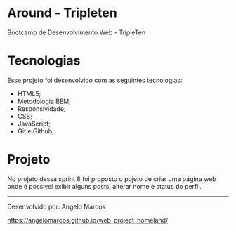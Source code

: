 # Around - Tripleten

Bootcamp de Desenvolvimento Web - TripleTen

# Tecnologias

Esse projeto foi desenvolvido com as seguintes tecnologias:

- HTML5;
- Metodologia BEM;
- Responsividade;
- CSS;
- JavaScript;
- Git e Github;

# Projeto

No projeto dessa sprint 8 foi proposto o pojeto de criar uma página web onde é possivel exibir alguns posts, alterar nome e status do perfil.

***************************************************************************************************************************************************

Desenvolvido por: Angelo Marcos

https://angelomarcos.github.io/web_project_homeland/